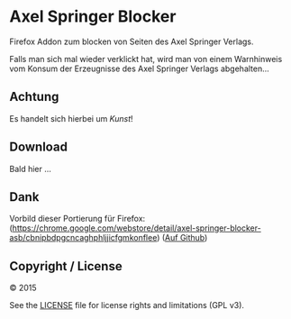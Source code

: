 # Axel Springer Blocker

Firefox Addon zum blocken von Seiten des Axel Springer Verlags.

Falls man sich mal wieder verklickt hat, wird man von einem Warnhinweis vom Konsum der Erzeugnisse des Axel Springer Verlags abgehalten...


## Achtung

Es handelt sich hierbei um *Kunst*!


## Download

Bald hier ...


## Dank

Vorbild dieser Portierung für Firefox: (https://chrome.google.com/webstore/detail/axel-springer-blocker-asb/cbnipbdpgcncaghphljjicfgmkonflee) ([Auf Github](https://github.com/revengeday/Site-Blocker-for-Google-Chrome))


## Copyright / License

&copy; 2015

See the [LICENSE](LICENSE.txt) file for license rights and limitations (GPL v3).
